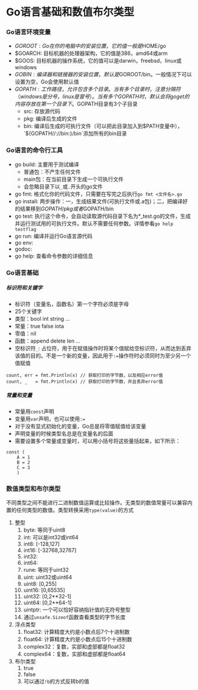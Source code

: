 # Go语言基础和数值布尔类型

### Go语言环境变量

- $GOROOT: Go在你的电脑中的安装位置，它的值一般是$HOME/go
- $GOARCH: 目标机器的处理器架构，它的值是386，amd64或arm
- $GOOS: 目标机器的操作系统，它的值可以是darwin，freebsd，linux或windows
- $GOBIN: 编译器和链接器的安装位置，默认是$GOROOT/bin。一般情况下可以设置为空，Go会使用默认值
- $GOPATH: 工作路径，允许包含多个目录。当有多个目录时，注意分隔符（windows是分号，linux是冒号）。当有多个GOPATH时，默认会将go get的内容存放在第一个目录下。$GOPATH目录有3个子目录
    - src: 存放源代码
    - pkg: 编译后生成的文件
    - bin: 编译后生成的可执行文件（可以把此目录加入到$PATH变量中），`${GOPATH//://bin:}/bin`添加所有的bin目录

### Go语言的命令行工具

- go build: 主要用于测试编译
    - 普通包：不产生任何文件
    - main包：在当前目录下生成一个可执行文件
    - 会忽略目录下以`_`或`.`开头的go文件
- go fmt: 格式化你的代码文件，只需要在写完之后执行`go fmt <文件名>.go`
- go install: 两步操作：一，生成结果文件(可执行文件或.a包)；二，把编译好的结果移到$GOPATH/pkg或者$GOPATH/bin
- go test: 执行这个命令，会自动读取源代码目录下名为\*\_test.go的文件，生成并运行测试用的可执行文件。默认不需要任何参数。详情参看`go help testflag`
- go run: 编译并运行Go语言源代码
- go env:
- godoc:
- go help: 查看命令参数的详细信息

### Go语言基础

##### 标识符和关键字

- 标识符（变量名，函数名）第一个字符必须是字母
- 25个关键字
- 类型：bool int string ...
- 常量：true false iota
- 零值：nil
- 函数：append delete len ...
- 空标识符`_`: 占位符，用于在赋值操作时将某个值赋给空标识符，从而达到丢弃该值的目的。不是一个新的变量，因此用于`:=`操作符时必须同时为至少另一个值赋值

```
count, err = fmt.Println(x) // 获取打印的字节数，以及相应error值
count, _   = fmt.Println(x) // 获取打印的字节数，并且丢弃error值
```

##### 常量和变量

- 常量用`const`声明
- 变量用`var`声明，也可以使用`:=`
- 对于没有显式初始化的变量，Go总是将零值赋值给该变量
- 声明变量的时候类型名总是在变量名的后面
- 需要设置多个常量或变量时，可以用小括号将这些量括起来，如下所示：

```
const (
    A = 1
    B = 2
    C = 3
    )
```

### 数值类型和布尔类型

不同类型之间不能进行二进制数值运算或比较操作。无类型的数值常量可以兼容内置的任何类型的数值。类型转换采用`type(value)`的方式

1. 整型
    1. byte: 等同于uint8
    2. int: 可以是int32或int64
    3. int8: [-128,127]
    4. int16: [-32768,32767]
    5. int32:
    6. int64:
    7. rune: 等同于uint32
    8. uint: uint32或uint64
    9. uint8: [0,255]
    10. uint16: [0,65535]
    11. uint32: [0,2**32-1]
    12. uint64: [0,2**64-1]
    13. uintptr: 一个可以恰好容纳指针值的无符号整型
    14. 通过`unsafe.Sizeof`函数查看类型的字节长度
2. 浮点类型
    1. float32: 计算精度大约是小数点后7个十进制数
    2. float64: 计算精度大约是小数点后15个十进制数
    3. complex32：复数，实部和虚部都是float32
    4. complex64：复数，实部和虚部都是float64
3. 布尔类型
    1. true
    2. false
    3. 可以通过`!b`的方式反转b的值
